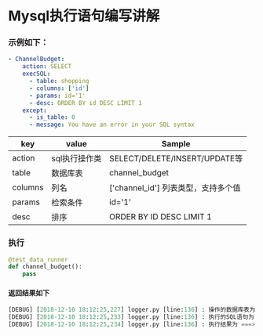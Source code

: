 # Mysql执行语句编写讲解

### 示例如下：
```yaml
- ChannelBudget:
    action: SELECT
    execSQL:
      - table: shopping
      - columns: ['id']
      - params: id='1'
      - desc: ORDER BY id DESC LIMIT 1
    except:
      - is_table: 0
      - message: You have an error in your SQL syntax
```


key | value | Sample
------------ | -------------| ----------------
action| sql执行操作类 | SELECT/DELETE/INSERT/UPDATE等   
table| 数据库表 | channel_budget
columns| 列名 | ['channel_id'] 列表类型，支持多个值
params| 检索条件 | id='1'
desc| 排序 | ORDER BY ID DESC LIMIT 1


### 执行

```python
@test_data_runner
def channel_budget():
    pass
```

#### 返回结果如下
```python
[DEBUG] [2018-12-10 18:12:25,227] logger.py [line:136] : 操作的数据库表为 ====> Shopping
[DEBUG] [2018-12-10 18:12:25,233] logger.py [line:136] : 执行的SQL语句为 ===> SELECT id FROM shopping WHERE id='1' ORDER BY id DESC LIMIT 1
[DEBUG] [2018-12-10 18:12:25,234] logger.py [line:136] : 执行结果为 ===> 1
```

